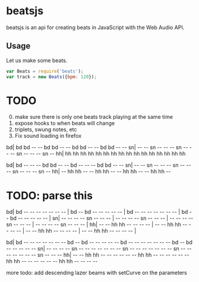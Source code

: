 # beatsjs

beatsjs is an api for creating beats in JavaScript with the Web Audio API.


## Usage

Let us make some beats.

```javascript
var Beats = require('beats');
var track = new Beats({bpm: 120});

```

# TODO

0. make sure there is only one beats track playing at the same time
0. expose hooks to when beats will change
0. triplets, swung notes, etc
0. Fix sound loading in firefox


bd| bd bd -- -- bd bd -- -- bd bd -- -- bd bd -- --
sn| -- -- sn -- -- -- sn -- -- -- sn -- -- -- sn --
hh| hh hh hh hh hh hh hh hh hh hh hh hh hh hh hh hh


bd| bd -- -- -- bd bd -- -- bd -- -- -- bd bd -- --
sn| -- -- sn -- -- -- sn -- -- -- sn -- -- -- sn --
hh| -- hh hh -- -- hh hh -- -- hh hh -- -- hh hh --


# TODO: parse this
bd| bd -- -- -- -- -- -- -- | bd -- bd -- -- -- -- -- | bd -- -- -- -- -- -- -- | bd -- bd -- -- -- -- -- |
sn| -- -- -- -- sn -- -- -- | -- -- -- -- sn -- -- -- | -- -- -- -- sn -- -- -- | -- -- -- -- sn -- -- -- |
hh| -- -- hh hh -- -- -- -- | -- -- hh hh -- -- -- -- | -- -- hh hh -- -- -- -- | -- -- hh hh -- -- -- -- |


bd| bd -- -- -- -- -- -- -- bd -- bd -- -- -- -- -- bd -- -- -- -- -- -- -- bd -- bd -- -- -- -- --
sn| -- -- -- -- sn -- -- -- -- -- -- -- sn -- -- -- -- -- -- -- sn -- -- -- -- -- -- -- sn -- -- --
hh| -- -- hh hh -- -- -- -- -- -- hh hh -- -- -- -- -- -- hh hh -- -- -- -- -- -- hh hh -- -- -- --



more todo: add descending lazer beams with setCurve on the parameters
